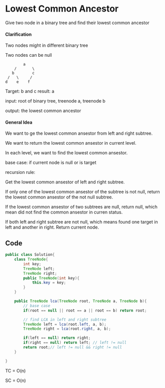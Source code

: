 # Lowest Common Ancestor

Give two node in a binary tree and find  their lowest common ancestor

#### Clarification
Two nodes might in different binary tree

Two nodes can be null

            a
        /       \
       b        c
     /   \     /  
    d    e    f

Target: b and c
result: a

input: root of binary tree, treenode a, treenode b

output: the lowest common ancestor

#### General Idea
We want to ge the lowest common ansestor from left and right subtree.

We want to return the lowest common ansestor in current level. 

In each level, we want to find the lowest common ansestor.

base case: if current node is null or is target

recursion rule: 

Get the lowest common ansestor of left and right subtree. 

If only one of the lowest common ansestor of the subtree is not null, return the lowest common ansestor of the not null subtree. 

If the lowest common ansestor of two subtrees are null, return null, which mean did not find the common ansestor in curren status. 

If both left and right subtree are not null, which means found one target in left and another in right. Return current node.



## Code

```java
public class Solution{
    class TreeNode{
        int key;
        TreeNode left; 
        TreeNode right;
        public TreeNode(int key){
            this.key = key;
        }
    }

    public TreeNode lca(TreeNode root, TreeNode a, TreeNode b){
        // base case
        if(root == null || root == a || root == b) return root;

        // find LCA in left and right subtree
        TreeNode left = lca(root.left, a, b);
        TreeNode right = lca(root.right, a, b);

        if(left == null) return right;
        if(right == null) return left; // left != null
        return root;// left != null && right != null
    }

}
```

TC = O(n)

SC = O(n)